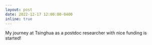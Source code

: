 ```yaml
---
layout: post
date: 2022-12-17 12:00:00-0400
inline: true
---
```


My journey at Tsinghua as a postdoc researcher with nice funding is started!